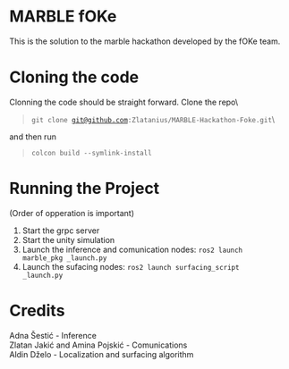 # MARBLE fOKe

This is the solution to the marble hackathon developed by the fOKe team.

# Cloning the code
Clonning the code should be straight forward. Clone the repo\

><code>git clone git@github.com:Zlatanius/MARBLE-Hackathon-Foke.git</code>\

and then run

><code>colcon build --symlink-install</code>

# Running the Project
(Order of opperation is important)
1. Start the grpc server
2. Start the unity simulation
3. Launch the inference and comunication nodes: <code>ros2 launch marble_pkg _launch.py</code>
4. Launch the sufacing nodes: <code>ros2 launch surfacing_script _launch.py</code>

# Credits
Adna Šestić - Inference\
Zlatan Jakić and Amina Pojskić - Comunications\
Aldin Dželo - Localization and surfacing algorithm
